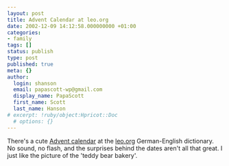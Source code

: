 ```yaml
---
layout: post
title: Advent Calendar at leo.org
date: 2002-12-09 14:12:58.000000000 +01:00
categories:
- family
tags: []
status: publish
type: post
published: true
meta: {}
author:
  login: shanson
  email: papascott-wp@gmail.com
  display_name: PapaScott
  first_name: Scott
  last_name: Hanson
# excerpt: !ruby/object:Hpricot::Doc
  # options: {}
---
```

<p>There's a cute <a href="http://www.leo.org/wkal/">Advent calendar</a> at the <a href="http://dict.leo.org">leo.org</a> German-English dictionary. No sound, no flash, and the surprises behind the dates aren't all that great. I just like the picture of the 'teddy bear bakery'.</p>
